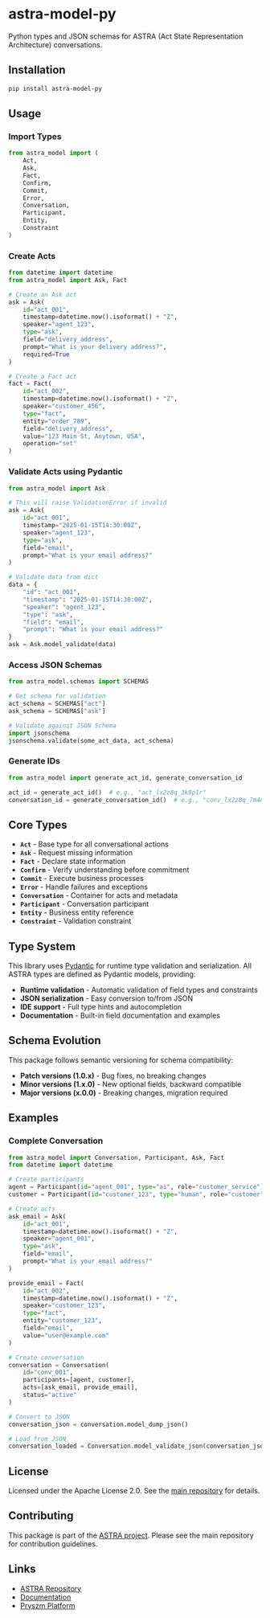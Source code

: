 # astra-model-py

Python types and JSON schemas for ASTRA (Act State Representation Architecture) conversations.

## Installation

```bash
pip install astra-model-py
```

## Usage

### Import Types

```python
from astra_model import (
    Act,
    Ask,
    Fact,
    Confirm,
    Commit,
    Error,
    Conversation,
    Participant,
    Entity,
    Constraint
)
```

### Create Acts

```python
from datetime import datetime
from astra_model import Ask, Fact

# Create an Ask act
ask = Ask(
    id="act_001",
    timestamp=datetime.now().isoformat() + "Z",
    speaker="agent_123",
    type="ask",
    field="delivery_address",
    prompt="What is your delivery address?",
    required=True
)

# Create a Fact act
fact = Fact(
    id="act_002", 
    timestamp=datetime.now().isoformat() + "Z",
    speaker="customer_456",
    type="fact",
    entity="order_789",
    field="delivery_address",
    value="123 Main St, Anytown, USA",
    operation="set"
)
```

### Validate Acts using Pydantic

```python
from astra_model import Ask

# This will raise ValidationError if invalid
ask = Ask(
    id="act_001",
    timestamp="2025-01-15T14:30:00Z",
    speaker="agent_123",
    type="ask",
    field="email",
    prompt="What is your email address?"
)

# Validate data from dict
data = {
    "id": "act_001",
    "timestamp": "2025-01-15T14:30:00Z", 
    "speaker": "agent_123",
    "type": "ask",
    "field": "email",
    "prompt": "What is your email address?"
}
ask = Ask.model_validate(data)
```

### Access JSON Schemas

```python
from astra_model.schemas import SCHEMAS

# Get schema for validation
act_schema = SCHEMAS["act"]
ask_schema = SCHEMAS["ask"]

# Validate against JSON Schema
import jsonschema
jsonschema.validate(some_act_data, act_schema)
```

### Generate IDs

```python
from astra_model import generate_act_id, generate_conversation_id

act_id = generate_act_id()  # e.g., "act_lx2z8q_3k9p1r"
conversation_id = generate_conversation_id()  # e.g., "conv_lx2z8q_7m4n2s"
```

## Core Types

- **`Act`** - Base type for all conversational actions
- **`Ask`** - Request missing information
- **`Fact`** - Declare state information  
- **`Confirm`** - Verify understanding before commitment
- **`Commit`** - Execute business processes
- **`Error`** - Handle failures and exceptions
- **`Conversation`** - Container for acts and metadata
- **`Participant`** - Conversation participant
- **`Entity`** - Business entity reference
- **`Constraint`** - Validation constraint

## Type System

This library uses [Pydantic](https://pydantic.dev/) for runtime type validation and serialization. All ASTRA types are defined as Pydantic models, providing:

- **Runtime validation** - Automatic validation of field types and constraints
- **JSON serialization** - Easy conversion to/from JSON
- **IDE support** - Full type hints and autocompletion
- **Documentation** - Built-in field documentation and examples

## Schema Evolution

This package follows semantic versioning for schema compatibility:

- **Patch versions (1.0.x)** - Bug fixes, no breaking changes
- **Minor versions (1.x.0)** - New optional fields, backward compatible
- **Major versions (x.0.0)** - Breaking changes, migration required

## Examples

### Complete Conversation

```python
from astra_model import Conversation, Participant, Ask, Fact
from datetime import datetime

# Create participants
agent = Participant(id="agent_001", type="ai", role="customer_service")
customer = Participant(id="customer_123", type="human", role="customer")

# Create acts
ask_email = Ask(
    id="act_001",
    timestamp=datetime.now().isoformat() + "Z",
    speaker="agent_001",
    type="ask",
    field="email",
    prompt="What is your email address?"
)

provide_email = Fact(
    id="act_002",
    timestamp=datetime.now().isoformat() + "Z", 
    speaker="customer_123",
    type="fact",
    entity="customer_123",
    field="email",
    value="user@example.com"
)

# Create conversation
conversation = Conversation(
    id="conv_001",
    participants=[agent, customer],
    acts=[ask_email, provide_email],
    status="active"
)

# Convert to JSON
conversation_json = conversation.model_dump_json()

# Load from JSON
conversation_loaded = Conversation.model_validate_json(conversation_json)
```

## License

Licensed under the Apache License 2.0. See the [main repository](../../LICENSE) for details.

## Contributing

This package is part of the [ASTRA project](https://github.com/pryszm/astra). Please see the main repository for contribution guidelines.

## Links

- [ASTRA Repository](https://github.com/pryszm/astra)
- [Documentation](https://docs.pryszm.com)
- [Pryszm Platform](https://pryszm.com)
